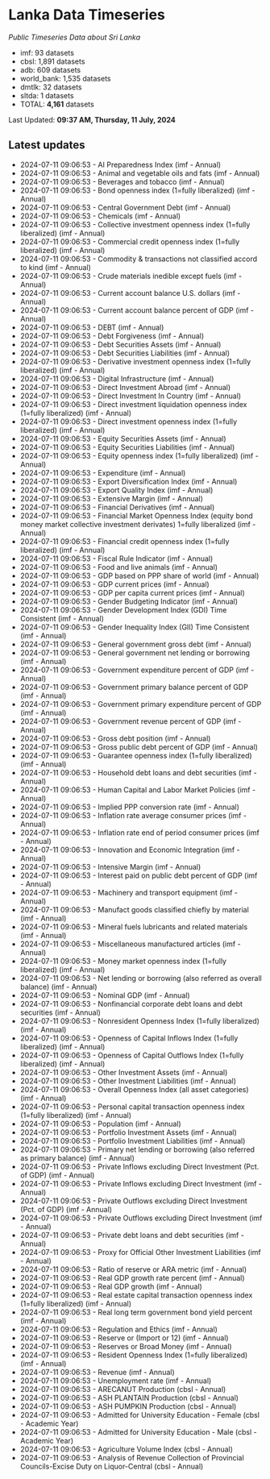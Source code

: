 # Lanka Data Timeseries
*Public Timeseries Data about Sri Lanka*

* imf: 93 datasets
* cbsl: 1,891 datasets
* adb: 609 datasets
* world_bank: 1,535 datasets
* dmtlk: 32 datasets
* sltda: 1 datasets
* TOTAL: **4,161** datasets

Last Updated: **09:37 AM, Thursday, 11 July, 2024**

## Latest updates

* 2024-07-11 09:06:53 - AI Preparedness Index (imf - Annual)
* 2024-07-11 09:06:53 - Animal and vegetable oils and fats (imf - Annual)
* 2024-07-11 09:06:53 - Beverages and tobacco (imf - Annual)
* 2024-07-11 09:06:53 - Bond openness index (1=fully liberalized) (imf - Annual)
* 2024-07-11 09:06:53 - Central Government Debt (imf - Annual)
* 2024-07-11 09:06:53 - Chemicals (imf - Annual)
* 2024-07-11 09:06:53 - Collective investment openness index (1=fully liberalized) (imf - Annual)
* 2024-07-11 09:06:53 - Commercial credit openness index (1=fully liberalized) (imf - Annual)
* 2024-07-11 09:06:53 - Commodity & transactions not classified accord to kind (imf - Annual)
* 2024-07-11 09:06:53 - Crude materials inedible except fuels (imf - Annual)
* 2024-07-11 09:06:53 - Current account balance U.S. dollars (imf - Annual)
* 2024-07-11 09:06:53 - Current account balance percent of GDP (imf - Annual)
* 2024-07-11 09:06:53 - DEBT (imf - Annual)
* 2024-07-11 09:06:53 - Debt Forgiveness (imf - Annual)
* 2024-07-11 09:06:53 - Debt Securities Assets (imf - Annual)
* 2024-07-11 09:06:53 - Debt Securities Liabilities (imf - Annual)
* 2024-07-11 09:06:53 - Derivative investment openness index (1=fully liberalized) (imf - Annual)
* 2024-07-11 09:06:53 - Digital Infrastructure (imf - Annual)
* 2024-07-11 09:06:53 - Direct Investment Abroad (imf - Annual)
* 2024-07-11 09:06:53 - Direct Investment In Country (imf - Annual)
* 2024-07-11 09:06:53 - Direct investment liquidation openness index (1=fully liberalized) (imf - Annual)
* 2024-07-11 09:06:53 - Direct investment openness index (1=fully liberalized) (imf - Annual)
* 2024-07-11 09:06:53 - Equity Securities Assets (imf - Annual)
* 2024-07-11 09:06:53 - Equity Securities Liabilities (imf - Annual)
* 2024-07-11 09:06:53 - Equity openness index (1=fully liberalized) (imf - Annual)
* 2024-07-11 09:06:53 - Expenditure (imf - Annual)
* 2024-07-11 09:06:53 - Export Diversification Index (imf - Annual)
* 2024-07-11 09:06:53 - Export Quality Index (imf - Annual)
* 2024-07-11 09:06:53 - Extensive Margin (imf - Annual)
* 2024-07-11 09:06:53 - Financial Derivatives (imf - Annual)
* 2024-07-11 09:06:53 - Financial Market Openness Index (equity bond money market collective investment derivates) 1=fully liberalized (imf - Annual)
* 2024-07-11 09:06:53 - Financial credit openness index (1=fully liberalized) (imf - Annual)
* 2024-07-11 09:06:53 - Fiscal Rule Indicator (imf - Annual)
* 2024-07-11 09:06:53 - Food and live animals (imf - Annual)
* 2024-07-11 09:06:53 - GDP based on PPP share of world (imf - Annual)
* 2024-07-11 09:06:53 - GDP current prices (imf - Annual)
* 2024-07-11 09:06:53 - GDP per capita current prices (imf - Annual)
* 2024-07-11 09:06:53 - Gender Budgeting Indicator (imf - Annual)
* 2024-07-11 09:06:53 - Gender Development Index (GDI) Time Consistent (imf - Annual)
* 2024-07-11 09:06:53 - Gender Inequality Index (GII) Time Consistent (imf - Annual)
* 2024-07-11 09:06:53 - General government gross debt (imf - Annual)
* 2024-07-11 09:06:53 - General government net lending or borrowing (imf - Annual)
* 2024-07-11 09:06:53 - Government expenditure percent of GDP (imf - Annual)
* 2024-07-11 09:06:53 - Government primary balance percent of GDP (imf - Annual)
* 2024-07-11 09:06:53 - Government primary expenditure percent of GDP (imf - Annual)
* 2024-07-11 09:06:53 - Government revenue percent of GDP (imf - Annual)
* 2024-07-11 09:06:53 - Gross debt position (imf - Annual)
* 2024-07-11 09:06:53 - Gross public debt percent of GDP (imf - Annual)
* 2024-07-11 09:06:53 - Guarantee openness index (1=fully liberalized) (imf - Annual)
* 2024-07-11 09:06:53 - Household debt loans and debt securities (imf - Annual)
* 2024-07-11 09:06:53 - Human Capital and Labor Market Policies (imf - Annual)
* 2024-07-11 09:06:53 - Implied PPP conversion rate (imf - Annual)
* 2024-07-11 09:06:53 - Inflation rate average consumer prices (imf - Annual)
* 2024-07-11 09:06:53 - Inflation rate end of period consumer prices (imf - Annual)
* 2024-07-11 09:06:53 - Innovation and Economic Integration (imf - Annual)
* 2024-07-11 09:06:53 - Intensive Margin (imf - Annual)
* 2024-07-11 09:06:53 - Interest paid on public debt percent of GDP (imf - Annual)
* 2024-07-11 09:06:53 - Machinery and transport equipment (imf - Annual)
* 2024-07-11 09:06:53 - Manufact goods classified chiefly by material (imf - Annual)
* 2024-07-11 09:06:53 - Mineral fuels lubricants and related materials (imf - Annual)
* 2024-07-11 09:06:53 - Miscellaneous manufactured articles (imf - Annual)
* 2024-07-11 09:06:53 - Money market openness index (1=fully liberalized) (imf - Annual)
* 2024-07-11 09:06:53 - Net lending or borrowing (also referred as overall balance) (imf - Annual)
* 2024-07-11 09:06:53 - Nominal GDP (imf - Annual)
* 2024-07-11 09:06:53 - Nonfinancial corporate debt loans and debt securities (imf - Annual)
* 2024-07-11 09:06:53 - Nonresident Openness Index (1=fully liberalized) (imf - Annual)
* 2024-07-11 09:06:53 - Openness of Capital Inflows Index (1=fully liberalized) (imf - Annual)
* 2024-07-11 09:06:53 - Openness of Capital Outflows Index (1=fully liberalized) (imf - Annual)
* 2024-07-11 09:06:53 - Other Investment Assets (imf - Annual)
* 2024-07-11 09:06:53 - Other Investment Liabilities (imf - Annual)
* 2024-07-11 09:06:53 - Overall Openness Index (all asset categories) (imf - Annual)
* 2024-07-11 09:06:53 - Personal capital transaction openness index (1=fully liberalized) (imf - Annual)
* 2024-07-11 09:06:53 - Population (imf - Annual)
* 2024-07-11 09:06:53 - Portfolio Investment Assets (imf - Annual)
* 2024-07-11 09:06:53 - Portfolio Investment Liabilities (imf - Annual)
* 2024-07-11 09:06:53 - Primary net lending or borrowing (also referred as primary balance) (imf - Annual)
* 2024-07-11 09:06:53 - Private Inflows excluding Direct Investment (Pct. of GDP) (imf - Annual)
* 2024-07-11 09:06:53 - Private Inflows excluding Direct Investment (imf - Annual)
* 2024-07-11 09:06:53 - Private Outflows excluding Direct Investment (Pct. of GDP) (imf - Annual)
* 2024-07-11 09:06:53 - Private Outflows excluding Direct Investment (imf - Annual)
* 2024-07-11 09:06:53 - Private debt loans and debt securities (imf - Annual)
* 2024-07-11 09:06:53 - Proxy for Official Other Investment Liabilities (imf - Annual)
* 2024-07-11 09:06:53 - Ratio of reserve or ARA metric (imf - Annual)
* 2024-07-11 09:06:53 - Real GDP growth rate percent (imf - Annual)
* 2024-07-11 09:06:53 - Real GDP growth (imf - Annual)
* 2024-07-11 09:06:53 - Real estate capital transaction openness index (1=fully liberalized) (imf - Annual)
* 2024-07-11 09:06:53 - Real long term government bond yield percent (imf - Annual)
* 2024-07-11 09:06:53 - Regulation and Ethics (imf - Annual)
* 2024-07-11 09:06:53 - Reserve or (Import or 12) (imf - Annual)
* 2024-07-11 09:06:53 - Reserves or Broad Money (imf - Annual)
* 2024-07-11 09:06:53 - Resident Openness Index (1=fully liberalized) (imf - Annual)
* 2024-07-11 09:06:53 - Revenue (imf - Annual)
* 2024-07-11 09:06:53 - Unemployment rate (imf - Annual)
* 2024-07-11 09:06:53 - ARECANUT Production (cbsl - Annual)
* 2024-07-11 09:06:53 - ASH PLANTAIN Production (cbsl - Annual)
* 2024-07-11 09:06:53 - ASH PUMPKIN Production (cbsl - Annual)
* 2024-07-11 09:06:53 - Admitted for University Education - Female (cbsl - Academic Year)
* 2024-07-11 09:06:53 - Admitted for University Education - Male (cbsl - Academic Year)
* 2024-07-11 09:06:53 - Agriculture Volume Index (cbsl - Annual)
* 2024-07-11 09:06:53 - Analysis of Revenue Collection of Provincial Councils-Excise Duty on Liquor-Central (cbsl - Annual)